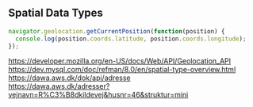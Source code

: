 
## Spatial Data Types
```javascript
navigator.geolocation.getCurrentPosition(function(position) {  
  console.log(position.coords.latitude, position.coords.longitude);  
});
```

https://developer.mozilla.org/en-US/docs/Web/API/Geolocation_API  
https://dev.mysql.com/doc/refman/8.0/en/spatial-type-overview.html  
https://dawa.aws.dk/dok/api/adresse  
https://dawa.aws.dk/adresser?vejnavn=R%C3%B8dkildevej&husnr=46&struktur=mini  





